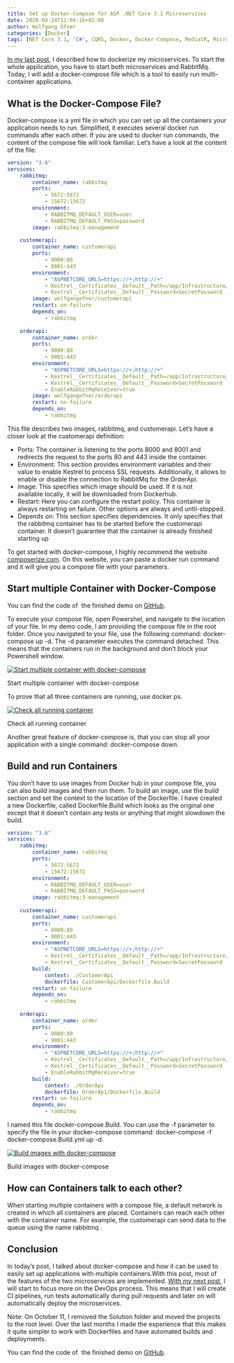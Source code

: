 ```yaml
---
title: Set up Docker-Compose for ASP .NET Core 3.1 Microservices
date: 2020-04-24T11:04:16+02:00
author: Wolfgang Ofner
categories: [Docker]
tags: [NET Core 3.1, 'C#', CQRS, Docker, Docker-Compose, MediatR, Microservice, RabbitMQ, Swagger]
---
```

<a href="/asp-net-core-with-https-in-docker" target="_blank" rel="noopener noreferrer">In my last post</a>, I described how to dockerize my microservices. To start the whole application, you have to start both microservices and RabbitMq. Today, I will add a docker-compose file which is a tool to easily run multi-container applications.

## What is the Docker-Compose File?

Docker-compose is a yml file in which you can set up all the containers your application needs to run. Simplified, it executes several docker run commands after each other. If you are used to docker run commands, the content of the compose file will look familiar. Let&#8217;s have a look at the content of the file:

```yaml  
version: "3.6"
services:
    rabbitmq:
        container_name: rabbitmq
        ports:
            - 5672:5672
            - 15672:15672
        environment:
            - RABBITMQ_DEFAULT_USER=user
            - RABBITMQ_DEFAULT_PASS=password        
        image: rabbitmq:3-management
                
    customerapi:
        container_name: customerapi
        ports:
            - 8000:80
            - 8001:443
        environment:
            - "ASPNETCORE_URLS=https://+;http://+"
            - Kestrel__Certificates__Default__Path=/app/Infrastructure/Certificate/cert-aspnetcore.pfx
            - Kestrel__Certificates__Default__Password=SecretPassword        
        image: wolfgangofner/customerapi   
        restart: on-failure        
        depends_on:
            - rabbitmq
        
    orderapi:
        container_name: order
        ports:
            - 9000:80
            - 9001:443
        environment:
            - "ASPNETCORE_URLS=https://+;http://+"
            - Kestrel__Certificates__Default__Path=/app/Infrastructure/Certificate/cert-aspnetcore.pfx
            - Kestrel__Certificates__Default__Password=SecretPassword  
            - EnableRabbitMqReceiver=true     
        image: wolfgangofner/orderapi       
        restart: on-failure
        depends_on:
            - rabbitmq  
```

This file describes two images, rabbitmq, and customerapi. Let&#8217;s have a closer look at the customerapi definition:

  * Ports: The container is listening to the ports 8000 and 8001 and redirects the request to the ports 80 and 443 inside the container.
  * Environment: This section provides environment variables and their value to enable Kestrel to process SSL requests. Additionally, it allows to enable or disable the connection to RabbitMq for the OrderApi.
  * Image: This specifies which image should be used. If it is not available locally, it will be downloaded from Dockerhub.
  * Restart: Here you can configure the restart policy. This container is always restarting on failure. Other options are always and until-stopped.
  * Depends on: This section specifies dependencies. It only specifies that the rabbitmq container has to be started before the customerapi container. It doesn&#8217;t guarantee that the container is already finished starting up

To get started with docker-compose, I highly recommend the website <a href="https://composerize.com/" target="_blank" rel="noopener noreferrer">composerize.com</a>. On this website, you can paste a docker run command and it will give you a compose file with your parameters.

## Start multiple Container with Docker-Compose

You can find the code of  the finished demo on <a href="https://github.com/WolfgangOfner/MicroserviceDemo" target="_blank" rel="noopener noreferrer">GitHub</a>.

To execute your compose file, open Powershel, and navigate to the location of your file. In my demo code, I am providing the compose file in the root folder. Once you navigated to your file, use the following command: docker-compose up -d. The -d parameter executes the command detached. This means that the containers run in the background and don&#8217;t block your Powershell window.

<div class="col-12 col-sm-10 aligncenter">
  <a href="/assets/img/posts/2020/04/Start-multiple-container-with-docker-compose.jpg"><img loading="lazy" src="/assets/img/posts/2020/04/Start-multiple-container-with-docker-compose.jpg" alt="Start multiple container with docker-compose" /></a>
  
  <p>
    Start multiple container with docker-compose
  </p>
</div>

To prove that all three containers are running, use docker ps.

<div class="col-12 col-sm-10 aligncenter">
  <a href="/assets/img/posts/2020/04/Check-all-running-container.jpg"><img loading="lazy" src="/assets/img/posts/2020/04/Check-all-running-container.jpg" alt="Check all running container" /></a>
  
  <p>
    Check all running container
  </p>
</div>

Another great feature of docker-compose is, that you can stop all your application with a single command: docker-compose down.

## Build and run Containers

You don&#8217;t have to use images from Docker hub in your compose file, you can also build images and then run them. To build an image, use the build section and set the context to the location of the Dockerfile. I have created a new Dockerfile, called Dockerfile.Build which looks as the original one except that it doesn't contain any tests or anything that might slowdown the build.

```yaml  
version: "3.6"
services:
    rabbitmq:
        container_name: rabbitmq
        ports:
            - 5672:5672
            - 15672:15672
        environment:
            - RABBITMQ_DEFAULT_USER=user
            - RABBITMQ_DEFAULT_PASS=password        
        image: rabbitmq:3-management
                
    customerapi:
        container_name: customerapi
        ports:
            - 8000:80
            - 8001:443
        environment:
            - "ASPNETCORE_URLS=https://+;http://+"
            - Kestrel__Certificates__Default__Path=/app/Infrastructure/Certificate/cert-aspnetcore.pfx
            - Kestrel__Certificates__Default__Password=SecretPassword        
        build:
            context: ./CustomerApi
            dockerfile: CustomerApi/Dockerfile.Build
        restart: on-failure        
        depends_on:
            - rabbitmq
        
    orderapi:
        container_name: order
        ports:
            - 9000:80
            - 9001:443
        environment:
            - "ASPNETCORE_URLS=https://+;http://+"
            - Kestrel__Certificates__Default__Path=/app/Infrastructure/Certificate/cert-aspnetcore.pfx
            - Kestrel__Certificates__Default__Password=SecretPassword  
            - EnableRabbitMqReceiver=true      
        build:
            context: ./OrderApi      
            dockerfile: OrderApi/Dockerfile.Build
        restart: on-failure
        depends_on:
            - rabbitmq             
```

I named this file docker-compose.Build. You can use the -f parameter to specify the file in your docker-compose command: docker-compose -f docker-compose.Build.yml up -d.

<div class="col-12 col-sm-10 aligncenter">
  <a href="/assets/img/posts/2020/04/Build-images-with-docker-compose.jpg"><img loading="lazy" src="/assets/img/posts/2020/04/Build-images-with-docker-compose.jpg" alt="Build images with docker-compose" /></a>
  
  <p>
    Build images with docker-compose
  </p>
</div>

## How can Containers talk to each other?

When starting multiple containers with a compose file, a default network is created in which all containers are placed. Containers can reach each other with the container name. For example, the customerapi can send data to the queue using the name rabbitmq .

## Conclusion

In today&#8217;s post, I talked about docker-compose and how it can be used to easily set up applications with multiple containers.With this post, most of the features of the two microservices are implemented. <a href="/build-net-core-in-ci-pipeline-in-azure-devops" target="_blank" rel="noopener noreferrer">With my next post</a>, I will start to focus more on the DevOps process. This means that I will create CI pipelines, run tests automatically during pull requests and later on will automatically deploy the microservices.

Note: On October 11, I removed the Solution folder and moved the projects to the root level. Over the last months I made the experience that this makes it quite simpler to work with Dockerfiles and have automated builds and deployments.

You can find the code of  the finished demo on <a href="https://github.com/WolfgangOfner/MicroserviceDemo" target="_blank" rel="noopener noreferrer">GitHub</a>.